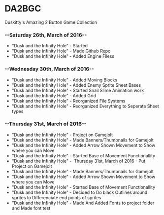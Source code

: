 # DA2BGC
Duskitty's Amazing 2 Button Game Collection



### --Saturday 26th, March of 2016--

- "Dusk and the Infinity Hole" - ﻿Started
- "Dusk and the Infinity Hole" - Made Github Repo
- "Dusk and the Infinity Hole" - Added Engine Filess

### --Wednesday 30th, March of 2016--

- "Dusk and the Infinity Hole" - Added Moving Blocks 
- "Dusk and the Infinity Hole" - Added Enemy Sprite Sheet Bases 
- "Dusk and the Infinity Hole" - Started Snail Slime Animation work
- "Dusk and the Infinity Hole" - Added Grid
- "Dusk and the Infinity Hole" - Reorganized File Systems 
- "Dusk and the Infinity Hole" - Reorganized Everything to Seperate Sheet types

### --Thursday 31st, March of 2016--

- "Dusk and the Infinity Hole" -  Project on Gamejolt
- "Dusk and the Infinity Hole" -  Made Banners/Thumbnails for Gamejolt
- "Dusk and the Infinity Hole" -  Added Arrow Shown Movement to Show where you can Move
- "Dusk and the Infinity Hole" -  Started Base of Movement Functionallity
- "Dusk and the Infinity Hole" - ﻿ Thursday 31st, March of 2016 - Put Project on Gamejolt
- "Dusk and the Infinity Hole" -  Made Banners/Thumbnails for Gamejolt
- "Dusk and the Infinity Hole" -  Added Arrow Shown Movement to Show where you can Move
- "Dusk and the Infinity Hole" -  Started Base of Movement Functionallity
- "Dusk and the Infinity Hole" -  Decided to Do black Outlines around sprites to Differenciate end points of sprites
- "Dusk and the Infinity Hole" -  Made And Added Fonts to project folder and Made font test







